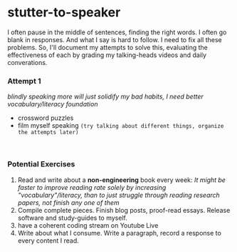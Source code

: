 # stutter-to-speaker

I often pause in the middle of sentences, finding the right words. I often 
go blank in responses. And what I say is hard to follow. I need to fix all
these problems. So, I'll document my attempts to solve this, evaluating
the effectiveness of each by grading my talking-heads videos and daily 
converations.

### Attempt 1
*blindly speaking more will just solidify my bad habits, I need better vocabulary/literacy foundation*
- crossword puzzles
- film myself speaking `(try talking about different things, organize the attempts later)`

<br/>

### Potential Exercises
1. Read and write about a **non-engineering** book every week: *It might be faster to improve reading rate solely by increasing "vocabulary"/literacy, than to just struggle through reading research papers, not finish any one of them*
2. Compile complete pieces. Finish blog posts, proof-read essays. Release software and study-guides to myself.
3. have a coherent coding stream on Youtube Live
4. Write about what I consume. Write a paragraph, record a response to every content I read.

